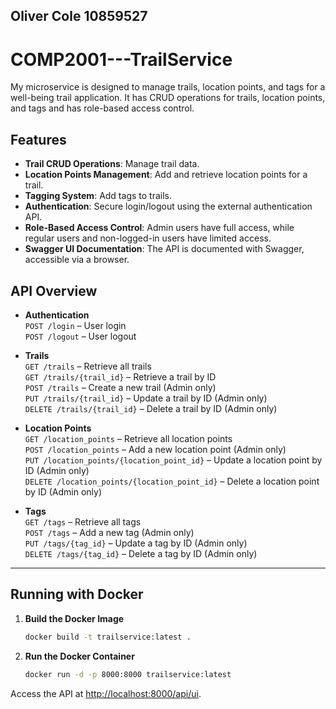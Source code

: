 ## Oliver Cole 10859527

# COMP2001---TrailService

My microservice is designed to manage trails, location points, and tags for a well-being trail application. It has CRUD operations for trails, location points, and tags and has role-based access control.

## Features

- **Trail CRUD Operations**: Manage trail data.
- **Location Points Management**: Add and retrieve location points for a trail.
- **Tagging System**: Add tags to trails.
- **Authentication**: Secure login/logout using the external authentication API.
- **Role-Based Access Control**: Admin users have full access, while regular users and non-logged-in users have limited access.
- **Swagger UI Documentation**: The API is documented with Swagger, accessible via a browser.


## API Overview

- **Authentication**  
  `POST /login` – User login  
  `POST /logout` – User logout

- **Trails**  
  `GET /trails` – Retrieve all trails  
  `GET /trails/{trail_id}` – Retrieve a trail by ID  
  `POST /trails` – Create a new trail (Admin only)  
  `PUT /trails/{trail_id}` – Update a trail by ID (Admin only)  
  `DELETE /trails/{trail_id}` – Delete a trail by ID (Admin only)  

- **Location Points**  
  `GET /location_points` – Retrieve all location points  
  `POST /location_points` – Add a new location point (Admin only)  
  `PUT /location_points/{location_point_id}` – Update a location point by ID (Admin only)  
  `DELETE /location_points/{location_point_id}` – Delete a location point by ID (Admin only)  

- **Tags**  
  `GET /tags` – Retrieve all tags  
  `POST /tags` – Add a new tag (Admin only)  
  `PUT /tags/{tag_id}` – Update a tag by ID (Admin only)  
  `DELETE /tags/{tag_id}` – Delete a tag by ID (Admin only)  

---

## Running with Docker

1. **Build the Docker Image**  
   ```bash
   docker build -t trailservice:latest .
   ```

2. **Run the Docker Container**  
   ```bash
   docker run -d -p 8000:8000 trailservice:latest
   ```

Access the API at [http://localhost:8000/api/ui](http://localhost:8000/api/ui).
